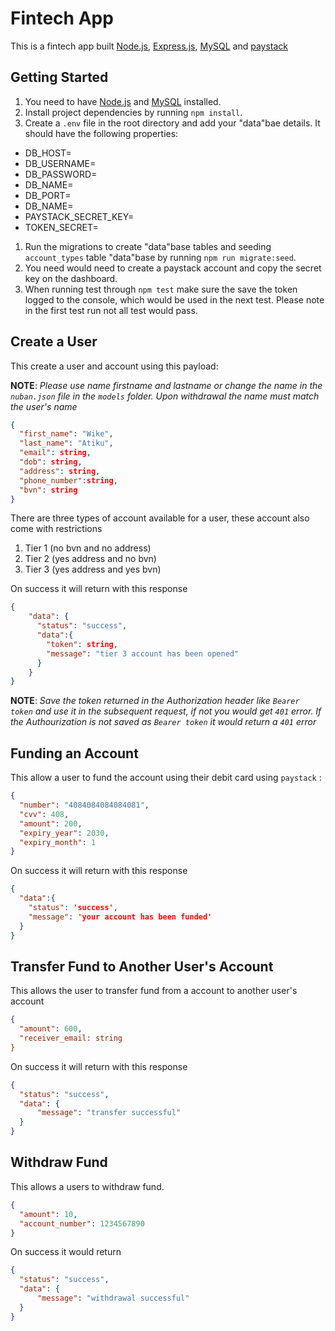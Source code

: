 # Fintech App
This is a fintech app built [Node.js](https://nodejs.org/en/download), [Express.js](http://expressjs.com/), [MySQL](https://dev.mysql.com/downloads/mysql/) and [paystack](https://paystack.com/)


## Getting Started

1. You need to have [Node.js](https://nodejs.org/en/download) and [MySQL](https://dev.mysql.com/downloads/mysql/) installed. 
2. Install project dependencies by running `npm install`.
3. Create a `.env` file in the root directory and add your "data"bae details. It should have the following properties:

- DB_HOST=
- DB_USERNAME=
- DB_PASSWORD=
- DB_NAME=
- DB_PORT=
- DB_NAME=
- PAYSTACK_SECRET_KEY=
- TOKEN_SECRET=

1. Run the migrations to create "data"base tables and seeding `account_types` table "data"base by running `npm run migrate:seed`.
2. You need would need to create a paystack account and copy the secret key on the dashboard.
3. When running test through `npm test` make sure the save the token logged to the console, which would be used in the next test. Please note in the first test run not all test would pass.

## Create a User

This create a user and account using this payload:

**NOTE**: *Please use name firstname and lastname or change the name in the `nuban.json` file in the `models` folder. Upon withdrawal the name must match the user's name*

```json
{
  "first_name": "Wike",
  "last_name": "Atiku",
  "email": string,
  "dob": string,
  "address": string,
  "phone_number":string,
  "bvn": string
}
```

There are three types of account available for a user, these account also come with restrictions

1. Tier 1 (no bvn and no address)
2. Tier 2 (yes address and no bvn)
3. Tier 3 (yes address and yes bvn)

On success it will return with this response

``` json
{
    "data": {
      "status": "success",
      "data":{
        "token": string,
        "message": "tier 3 account has been opened"
      }
    }
}
```

**NOTE**: *Save the token returned in the Authorization header like `Bearer token` and use it in the subsequent request, if not you would get `401` error. If the Authourization is not saved as `Bearer token` it would return a `401` error*

## Funding an Account

This allow a user to fund the account using their debit card using `paystack` :

```json
{
  "number": "4084084084084081",
  "cvv": 408,
  "amount": 200,
  "expiry_year": 2030,
  "expiry_month": 1
}
```

On success it will return with this response

``` json
{
  "data":{
    "status": 'success',
    "message": 'your account has been funded'
  }
}
```

## Transfer Fund to Another User's Account

This allows the user to transfer fund from a account to another user's account

```json
{
  "amount": 600,
  "receiver_email: string
}
```
On success it will return with this response

```json
{
  "status": "success",
  "data": {
      "message": "transfer successful"
  }
}
```

## Withdraw Fund

This allows a users to withdraw fund.

```json
{
  "amount": 10,
  "account_number": 1234567890
}
```

On success it would return

```json
{
  "status": "success",
  "data": {
      "message": "withdrawal successful"
  }
}
```